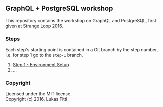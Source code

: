 ## GraphQL + PostgreSQL workshop

This repository contains the workshop on GraphQL and PostgreSQL, first given at Strange Loop 2016.

### Steps

Each step's starting point is contained in a Git branch by the step number, i.e. for step 1 go to the `step-1` branch.

1. [Step 1 - Environment Setup](https://github.com/lfittl/graphql-workshop/blob/step-1/README.md)
2. ...


### Copyright

Licensed under the MIT license.<br />
Copyright (c) 2016, Lukas Fittl
